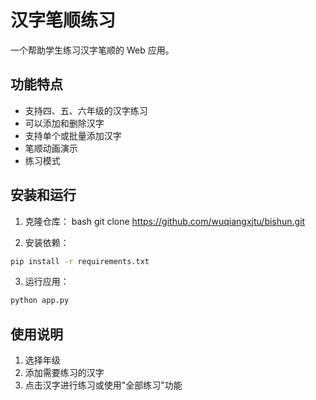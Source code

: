 # 汉字笔顺练习

一个帮助学生练习汉字笔顺的 Web 应用。

## 功能特点

- 支持四、五、六年级的汉字练习
- 可以添加和删除汉字
- 支持单个或批量添加汉字
- 笔顺动画演示
- 练习模式

## 安装和运行

1. 克隆仓库：
bash
git clone https://github.com/wuqiangxjtu/bishun.git

2. 安装依赖：
```bash
pip install -r requirements.txt
```

3. 运行应用：
```bash
python app.py
```

## 使用说明

1. 选择年级
2. 添加需要练习的汉字
3. 点击汉字进行练习或使用"全部练习"功能